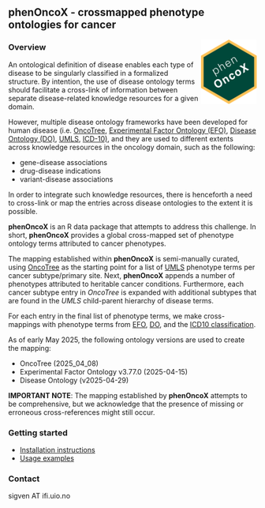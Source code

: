 &nbsp;

## phenOncoX - crossmapped phenotype ontologies for cancer 
<a href="https://sigven.github.io/phenOncoX/">
<img src="man/figures/logo.png" align="right" height="130" width="113"/></a>

### Overview

An ontological definition of disease enables each type of disease to be 
singularly classified in a formalized structure. By intention, the use of 
disease ontology terms should facilitate a cross-link of information between 
separate disease-related knowledge resources for a given domain. 

However, multiple disease ontology frameworks have been developed for human 
disease (i.e. [OncoTree](http://oncotree.mskcc.org/#/home), 
[Experimental Factor Ontology (EFO)](https://github.com/EBISPOT/efo), 
[Disease Ontology (DO)](https://github.com/DiseaseOntology/HumanDiseaseOntology), [UMLS](https://www.ncbi.nlm.nih.gov/medgen/), [ICD-10)](https://www.who.int/standards/classifications/classification-of-diseases), 
and they are used to different extents across knowledge resources in the 
oncology domain, such as the following:

-   gene-disease associations
-   drug-disease indications
-   variant-disease associations

In order to integrate such knowledge resources, there is henceforth a need 
to cross-link or map the entries across disease ontologies to the extent it 
is possible.

**phenOncoX** is an R data package that attempts to address this challenge. 
In short, **phenOncoX** provides a global cross-mapped set of phenotype 
ontology terms attributed to cancer phenotypes.

The mapping established within **phenOncoX** is semi-manually curated, 
using [OncoTree](http://oncotree.mskcc.org/#/home) as the starting point 
for a list of [UMLS](https://www.ncbi.nlm.nih.gov/medgen/) phenotype terms per cancer 
subtype/primary site. Next, **phenOncoX** appends a number of phenotypes 
attributed to heritable cancer conditions. Furthermore, each cancer subtype 
entry in *OncoTree* is expanded with additional subtypes that are found in 
the *UMLS* child-parent hierarchy of disease terms.

For each entry in the final list of phenotype terms, we make cross-mappings 
with phenotype terms from [EFO](https://github.com/EBISPOT/efo), 
[DO](https://disease-ontology.org/), and 
the [ICD10 classification](https://www.who.int/standards/classifications/classification-of-diseases).

As of early May 2025, the following ontology versions are used to create the mapping:

-   OncoTree (2025_04_08)
-   Experimental Factor Ontology v3.77.0 (2025-04-15)
-   Disease Ontology (v2025-04-29)

**IMPORTANT NOTE**: The mapping established by **phenOncoX** attempts 
to be comprehensive, but we acknowledge that the presence of missing or 
erroneous cross-references might still occur.

### Getting started

* [Installation instructions](https://sigven.github.io/phenOncoX/articles/phenOncoX.html#installation)
* [Usage examples](https://sigven.github.io/phenOncoX/articles/phenOncoX.html#get-oncotree-terms)

### Contact

sigven AT ifi.uio.no
